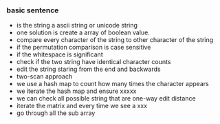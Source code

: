 ### basic sentence
* is the string a ascii string or unicode string
* one solution is create a array of boolean value.
* compare every character of the string to other character of the string 
* if the permutation comparison is case sensitive
* if the whitespace is significant 
* check if the two string have identical character counts
* edit the string staring from the end and backwards
* two-scan approach 
* we use a hash map to count how many times the character appears
* we iterate the hash map and ensure xxxxx
* we can check all possible string that are one-way edit distance
* iterate the matrix and every time we see a xxx
* go through all the sub array  
